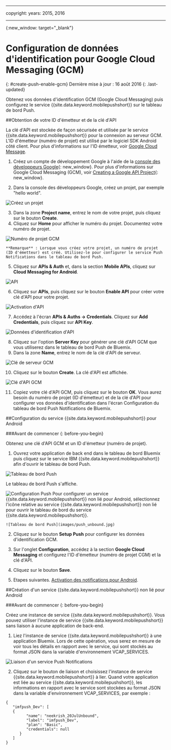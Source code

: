 
---

copyright:
 years: 2015, 2016

---

{:new_window: target="_blank"}
# Configuration de données d'identification pour Google Cloud Messaging (GCM)
{: #create-push-enable-gcm}
Dernière mise à jour : 16 août 2016
{: .last-updated}

Obtenez vos données d'identification GCM (Google Cloud Messaging) puis configurez le service {{site.data.keyword.mobilepushshort}} sur le tableau de bord Push.

##Obtention de votre ID d'émetteur et de la clé d'API

La clé d'API est stockée de façon sécurisée et utilisée par le service {{site.data.keyword.mobilepushshort}} pour la connexion au serveur GCM. L'ID d'émetteur (numéro de projet) est utilisé par le logiciel SDK Android côté client. Pour plus d'informations sur l'ID émetteur, voir [Google Cloud Message](https://developers.google.com/cloud-messaging/gcm#arch).

1. Créez un compte de développement Google à l'aide de la [console des développeurs Google](https://console.developers.google.com/start){: new_window}. Pour plus d'informations sur Google Cloud Messaging (GCM), voir [Creating a Google API Project](https://developers.google.com/console/help/new/){: new_window}.

2. Dans la console des développeurs Google, créez un projet, par exemple "hello world".

![Créez un projet](images/gcm_createproject.jpg)

3. Dans la zone **Project name**, entrez le nom de votre projet, puis cliquez sur le bouton **Create**.
4. Cliquez sur **Home** pour afficher le numéro du projet. Documentez votre numéro de projet.

![Numéro de projet GCM](images/gcm_projectnumber.jpg)

	**Remarque** : Lorsque vous créez votre projet, un numéro de projet (ID d'émetteur) est créé. Utilisez-le pour configurer le service Push Notifications dans le tableau de bord Push.

5. Cliquez sur **APIs & Auth** et, dans la section **Mobile APIs**, cliquez sur **Cloud Messaging for Android**.

![API](images/gcm_mobileapi.jpg)

6. Cliquez sur **APIs**, puis cliquez sur le bouton **Enable API** pour créer votre clé d'API pour votre projet.

![Activation d'API](images/gcm_enable_api.jpg)

7. Accédez à l'écran **APIs & Auths -> Credentials**. Cliquez sur **Add Credentials**, puis cliquez sur **API Key**.

![Données d'identification d'API](images/api_credentials.jpg)

8. Cliquez sur l'option **Server Key** pour générer une clé d'API GCM que vous utiliserez dans le tableau de bord Push de Bluemix.
9. Dans la zone **Name**, entrez le nom de la clé d'API de serveur.

![Clé de serveur GCM](images/gcm_serverkey.jpg)

10. Cliquez sur le bouton **Create**. 
La clé d'API est affichée.

![Clé d'API GCM](images/gcm_apikey.jpg)

11. Copiez votre clé d'API GCM, puis cliquez sur le bouton **OK**. Vous aurez besoin du numéro de projet (ID d'émetteur) et de la clé d'API pour configurer vos données d'identification dans l'écran Configuration du tableau de bord Push Notifications de Bluemix. 


##Configuration du service {{site.data.keyword.mobilepushshort}} pour Android

###Avant de commencer
{: before-you-begin}

Obtenez une clé d'API GCM et un ID d'émetteur (numéro de projet). 

1. Ouvrez votre application de back end dans le tableau de bord Bluemix puis cliquez sur le service IBM {{site.data.keyword.mobilepushshort}} afin d'ouvrir le tableau de bord Push.
 
![Tableau de bord Push](images/bluemixdashboard_push.jpg)

Le tableau de bord Push s'affiche.
	
![Configuration Push](images/setup_push_main.jpg)
Pour configurer un service {{site.data.keyword.mobilepushshort}} non lié pour Android, sélectionnez l'icône relative au service {{site.data.keyword.mobilepushshort}} non lié pour ouvrir le tableau de bord du service {{site.data.keyword.mobilepushshort}}.
 
	![Tableau de bord Push](images/push_unbound.jpg)

2. Cliquez sur le bouton **Setup Push** pour configurer les données d'identification GCM.
1. Sur l'onglet **Configuration**, accédez à la section **Google Cloud Messaging** et configurez l'ID d'émetteur (numéro de projet CGM) et la clé d'API.

4. Cliquez sur le bouton **Save**. 
5. Etapes suivantes. [Activation des notifications pour Android](c_enable_push.html).


##Création d'un service {{site.data.keyword.mobilepushshort}} non lié pour Android

###Avant de commencer
{: before-you-begin}

Créez une instance de service {{site.data.keyword.mobilepushshort}}. Vous pouvez utiliser l'instance de service {{site.data.keyword.mobilepushshort}} sans liaison à aucune application de back-end.

1. Liez l'instance de service {{site.data.keyword.mobilepushshort}} à une application Bluemix. Lors de cette opération, vous serez en mesure de voir tous les détails en rapport avec le service, qui sont stockés au format JSON dans la variable d'environnement VCAP_SERVICES. 

![Liaison d'un service Push Notifications](images/unbound_1.jpg)
 
2. Cliquez sur le bouton de liaison et choisissez l'instance de service {{site.data.keyword.mobilepushshort}} à lier. Quand votre application est liée au service {{site.data.keyword.mobilepushshort}}, les informations en rapport avec le service sont stockées au format JSON dans la variable d'environnement VCAP_SERVICES, par exemple : 

```
{
   "imfpush_Dev": [
   {
         "name": "neekrish_20JulUnbound",
         "label": "imfpush_Dev",
         "plan": "Basic",
         "credentials": null
      }
   ]
}
```
